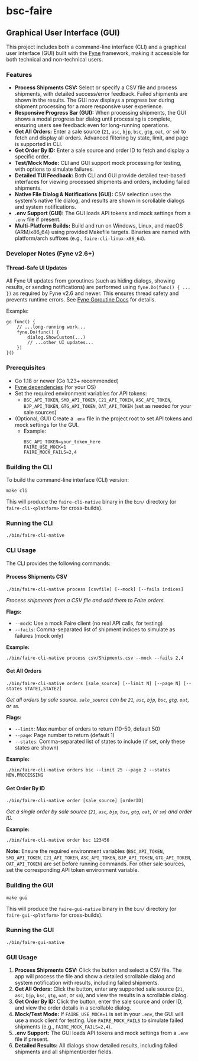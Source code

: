 # bsc-faire

## Graphical User Interface (GUI)


This project includes both a command-line interface (CLI) and a graphical user interface (GUI) built with the [Fyne](https://fyne.io/) framework, making it accessible for both technical and non-technical users.



### Features

- **Process Shipments CSV:** Select or specify a CSV file and process shipments, with detailed success/error feedback. Failed shipments are shown in the results. The GUI now displays a progress bar during shipment processing for a more responsive user experience.
- **Responsive Progress Bar (GUI):** When processing shipments, the GUI shows a modal progress bar dialog until processing is complete, ensuring users see feedback even for long-running operations.
- **Get All Orders:** Enter a sale source (`21`, `asc`, `bjp`, `bsc`, `gtg`, `oat`, or `sm`) to fetch and display all orders. Advanced filtering by state, limit, and page is supported in CLI.
- **Get Order By ID:** Enter a sale source and order ID to fetch and display a specific order.
- **Test/Mock Mode:** CLI and GUI support mock processing for testing, with options to simulate failures.
- **Detailed TUI Feedback:** Both CLI and GUI provide detailed text-based interfaces for viewing processed shipments and orders, including failed shipments.
- **Native File Dialog & Notifications (GUI):** CSV selection uses the system's native file dialog, and results are shown in scrollable dialogs and system notifications.
- **.env Support (GUI):** The GUI loads API tokens and mock settings from a `.env` file if present.
- **Multi-Platform Builds:** Build and run on Windows, Linux, and macOS (ARM/x86_64) using provided Makefile targets. Binaries are named with platform/arch suffixes (e.g., `faire-cli-linux-x86_64`).
### Developer Notes (Fyne v2.6+)

#### Thread-Safe UI Updates

All Fyne UI updates from goroutines (such as hiding dialogs, showing results, or sending notifications) are performed using `fyne.Do(func() { ... })` as required by Fyne v2.6 and newer. This ensures thread safety and prevents runtime errors. See [Fyne Goroutine Docs](https://docs.fyne.io/started/goroutines.html) for details.

Example:

```
go func() {
	// ...long-running work...
	fyne.Do(func() {
		dialog.ShowCustom(...)
		// ...other UI updates...
	})
}()
```


### Prerequisites

- Go 1.18 or newer (Go 1.23+ recommended)
- [Fyne dependencies](https://developer.fyne.io/started/#prerequisites) (for your OS)
- Set the required environment variables for API tokens:
	- `BSC_API_TOKEN`, `SMD_API_TOKEN`, `C21_API_TOKEN`, `ASC_API_TOKEN`, `BJP_API_TOKEN`, `GTG_API_TOKEN`, `OAT_API_TOKEN` (set as needed for your sale sources)
- (Optional, GUI) Create a `.env` file in the project root to set API tokens and mock settings for the GUI.
	- Example:
	  ```
	  BSC_API_TOKEN=your_token_here
	  FAIRE_USE_MOCK=1
	  FAIRE_MOCK_FAILS=2,4
	  ```


### Building the CLI

To build the command-line interface (CLI) version:

```
make cli
```

This will produce the `faire-cli-native` binary in the `bin/` directory (or `faire-cli-<platform>` for cross-builds).

### Running the CLI

```
./bin/faire-cli-native
```


### CLI Usage

The CLI provides the following commands:

#### Process Shipments CSV

```
./bin/faire-cli-native process [csvfile] [--mock] [--fails indices]
```
*Process shipments from a CSV file and add them to Faire orders.*

**Flags:**
- `--mock`: Use a mock Faire client (no real API calls, for testing)
- `--fails`: Comma-separated list of shipment indices to simulate as failures (mock only)

**Example:**
```
./bin/faire-cli-native process csv/Shipments.csv --mock --fails 2,4
```

#### Get All Orders

```
./bin/faire-cli-native orders [sale_source] [--limit N] [--page N] [--states STATE1,STATE2]
```
*Get all orders by sale source. `sale_source` can be `21`, `asc`, `bjp`, `bsc`, `gtg`, `oat`, or `sm`.*

**Flags:**
- `--limit`: Max number of orders to return (10-50, default 50)
- `--page`: Page number to return (default 1)
- `--states`: Comma-separated list of states to include (if set, only these states are shown)

**Example:**
```
./bin/faire-cli-native orders bsc --limit 25 --page 2 --states NEW,PROCESSING
```

#### Get Order By ID

```
./bin/faire-cli-native order [sale_source] [orderID]
```
*Get a single order by sale source (`21`, `asc`, `bjp`, `bsc`, `gtg`, `oat`, or `sm`) and order ID.*

**Example:**
```
./bin/faire-cli-native order bsc 123456
```

**Note:** Ensure the required environment variables (`BSC_API_TOKEN`, `SMD_API_TOKEN`, `C21_API_TOKEN`, `ASC_API_TOKEN`, `BJP_API_TOKEN`, `GTG_API_TOKEN`, `OAT_API_TOKEN`) are set before running commands. For other sale sources, set the corresponding API token environment variable.


### Building the GUI

```
make gui
```

This will produce the `faire-gui-native` binary in the `bin/` directory (or `faire-gui-<platform>` for cross-builds).


### Running the GUI

```
./bin/faire-gui-native
```

### GUI Usage

1. **Process Shipments CSV:** Click the button and select a CSV file. The app will process the file and show a detailed scrollable dialog and system notification with results, including failed shipments.
2. **Get All Orders:** Click the button, enter any supported sale source (`21`, `asc`, `bjp`, `bsc`, `gtg`, `oat`, or `sm`), and view the results in a scrollable dialog.
3. **Get Order By ID:** Click the button, enter the sale source and order ID, and view the order details in a scrollable dialog.
4. **Mock/Test Mode:** If `FAIRE_USE_MOCK=1` is set in your `.env`, the GUI will use a mock client for testing. Use `FAIRE_MOCK_FAILS` to simulate failed shipments (e.g., `FAIRE_MOCK_FAILS=2,4`).
5. **.env Support:** The GUI loads API tokens and mock settings from a `.env` file if present.
6. **Detailed Results:** All dialogs show detailed results, including failed shipments and all shipment/order fields.
